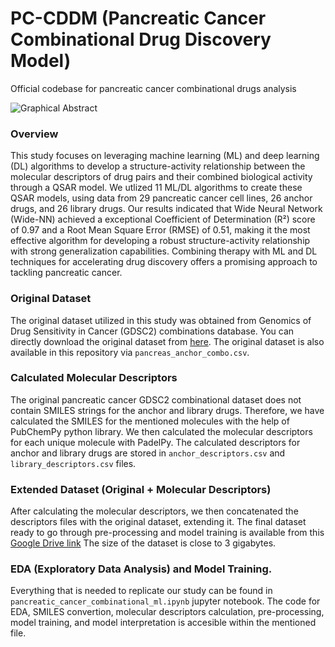 # PC-CDDM (Pancreatic Cancer Combinational Drug Discovery Model)
Official codebase for pancreatic cancer combinational drugs analysis

![Graphical Abstract](https://raw.githubusercontent.com/AramDonyaee/Pancreatic-Cancer-Combinational-Analysis-GDSC2/main/PC-CDDM-GA.jpg)

### Overview
This study focuses on leveraging machine learning (ML) and deep learning (DL) algorithms to develop a structure-activity relationship between the molecular descriptors of drug pairs and their combined biological activity through a QSAR model. We utlized 11 ML/DL algorithms to create these QSAR models, using data from 29 pancreatic cancer cell lines, 26 anchor drugs, and 26 library drugs. Our results indicated that Wide Neural Network (Wide-NN) achieved a exceptional Coefficient of Determination (R²) score of 0.97 and a Root Mean Square Error (RMSE) of 0.51, making it the most effective algorithm for developing a robust structure-activity relationship with strong generalization capabilities. Combining therapy with ML and DL techniques for accelerating drug discovery offers a promising approach to tackling pancreatic cancer.
### Original Dataset
The original dataset utilized in this study was obtained from Genomics of Drug Sensitivity in Cancer (GDSC2) combinations database. You can directly download the original dataset from [here](https://gdsc-combinations.depmap.sanger.ac.uk/downloads/pancreas/anchor_combo/). The original dataset is also available in this repository via `pancreas_anchor_combo.csv`.
### Calculated Molecular Descriptors
The original pancreatic cancer GDSC2 combinational dataset does not contain SMILES strings for the anchor and library drugs. Therefore, we have calculated the SMILES for the mentioned molecules with the help of PubChemPy python library. We then calculated the molecular descriptors for each unique molecule with PadelPy. The calculated descriptors for anchor and library drugs are stored in `anchor_descriptors.csv` and `library_descriptors.csv` files.
### Extended Dataset (Original + Molecular Descriptors)
After calculating the molecular descriptors, we then concatenated the descriptors files with the original dataset, extending it. The final dataset ready to go through pre-processing and model training is available from this [Google Drive link](https://drive.google.com/file/d/19XsxWVWBEihzLnyQ5GD1Xg7LZN1gsgJT/view?usp=sharing) The size of the dataset is close to 3 gigabytes.
### EDA (Exploratory Data Analysis) and Model Training.
Everything that is needed to replicate our study can be found in `pancreatic_cancer_combinational_ml.ipynb` jupyter notebook. The code for EDA, SMILES convertion, molecular descriptors calculation, pre-processing, model training, and model interpretation is accesible within the mentioned file.
